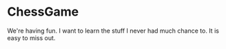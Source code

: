 # ChessGame
We're having fun.  I want to learn the stuff I never had much chance to.  It is easy to miss out.  
